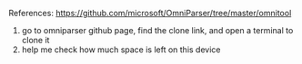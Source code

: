 References: https://github.com/microsoft/OmniParser/tree/master/omnitool

1. go to omniparser github page, find the clone link, and open a terminal to clone it
2. help me check how much space is left on this device